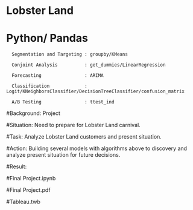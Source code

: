 # Lobster Land
# Python/ Pandas

      Segmentation and Targeting : groupby/KMeans
      
      Conjoint Analysis          : get_dummies/LinearRegression
      
      Forecasting                : ARIMA
      
      Classification             : Logit/KNeighborsClassifier/DecisionTreeClassifier/confusion_matrix
      
      A/B Testing                : ttest_ind

#Background: Project

#Situation: Need to prepare for Lobster Land carnival.

#Task:  Analyze Lobster Land customers and present situation.

#Action: Building several models with algorithms above to discovery and analyze present situation for future decisions.

#Result:

#Final Project.ipynb

#Final Project.pdf

#Tableau.twb
